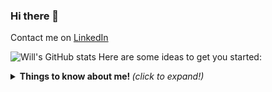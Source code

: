 ### Hi there 👋

Contact me on
[LinkedIn](https://www.linkedin.com/in/will-marcio)

![Will's GitHub stats](https://github-readme-stats.vercel.app/api?username=w1ll-dev&show_icons=true&theme=radical)
Here are some ideas to get you started:

<details>
  <summary> <b> Things to know about me! </b> <i>(click to expand!)</i> </summary>
  
  <br>
    hidden
<details>
- 🔭 I’m currently working on ...
- 🌱 I’m currently learning ...
- 👯 I’m looking to collaborate on ...
- 🤔 I’m looking for help with ...
- 💬 Ask me about ...
- 📫 How to reach me: ...
- 😄 Pronouns: ...
- ⚡ Fun fact: ...
